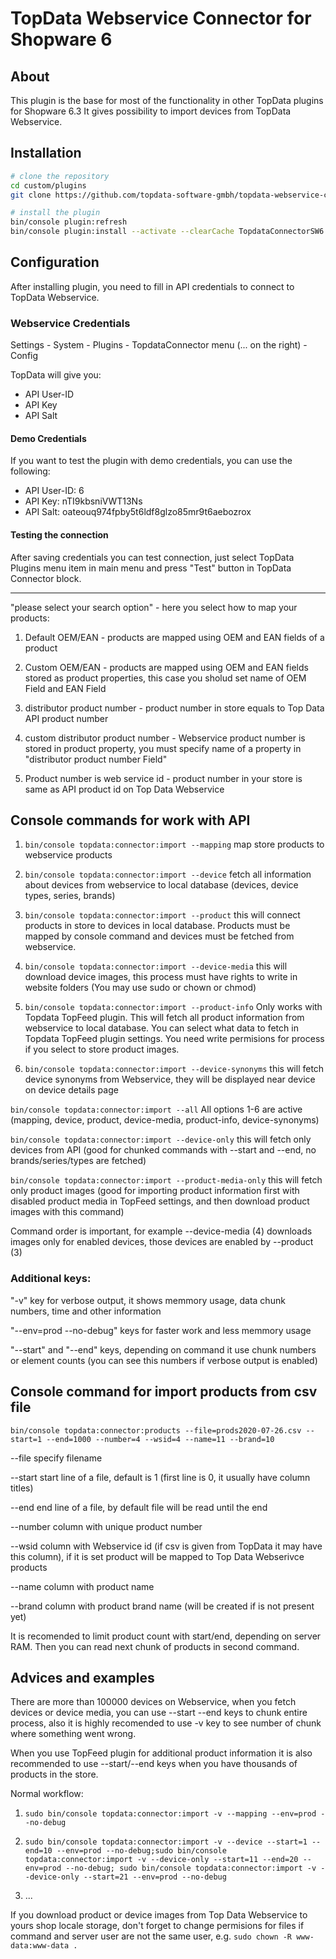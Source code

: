 # TopData Webservice Connector for Shopware 6

## About
This plugin is the base for most of the functionality in other TopData plugins for Shopware 6.3
It gives possibility to import devices from TopData Webservice.

## Installation
```bash
# clone the repository
cd custom/plugins
git clone https://github.com/topdata-software-gmbh/topdata-webservice-connector-sw6.git

# install the plugin
bin/console plugin:refresh
bin/console plugin:install --activate --clearCache TopdataConnectorSW6 
```

## Configuration
After installing plugin, you need to fill in API credentials to connect to TopData Webservice.

### Webservice Credentials
Settings - System - Plugins - TopdataConnector menu (... on the right) - Config

TopData will give you:

- API User-ID
- API Key
- API Salt

#### Demo Credentials

If you want to test the plugin with demo credentials, you can use the following:
 
- API User-ID: 6
- API Key: nTI9kbsniVWT13Ns
- API Salt: oateouq974fpby5t6ldf8glzo85mr9t6aebozrox


#### Testing the connection
After saving credentials you can test connection, just select TopData Plugins menu item in main menu and press "Test" button in TopData Connector block.


---

"please select your search option" - here you select how to map your products:

1. Default OEM/EAN - products are mapped using OEM and EAN fields of a product

2. Custom OEM/EAN - products are mapped using OEM and EAN fields stored as product properties, this case you sholud set name of OEM Field and EAN Field

3. distributor product number - product number in store equals to Top Data API product number

4. custom distributor product number - Webservice product number is stored in product property, you must specify name of a property in "distributor product number Field"

5. Product number is web service id - product number in your store is same as API product id on Top Data Webservice

## Console commands for work with API
   
1. `bin/console topdata:connector:import --mapping`  map store products to webservice products

2. `bin/console topdata:connector:import --device`  fetch all information about devices from webservice to local database (devices, device types, series, brands)

3. `bin/console topdata:connector:import --product`  this will connect products in store to devices in local database. Products must be mapped by console command and devices must be fetched from webservice.

4. `bin/console topdata:connector:import --device-media`  this will download device images, this process must have rights to write in website folders (You may use sudo or chown or chmod)

5. `bin/console topdata:connector:import --product-info`  Only works with Topdata TopFeed plugin. This will fetch all product information from webservice to local database. You can select what data to fetch in Topdata TopFeed plugin settings. You need write permisions for process if you select to store product images.

6. `bin/console topdata:connector:import --device-synonyms` this will fetch device synonyms from Webservice, they will be displayed near device on device details page

`bin/console topdata:connector:import --all`  All options 1-6 are active (mapping, device, product, device-media, product-info, device-synonyms)

`bin/console topdata:connector:import --device-only` this will fetch only devices from API (good for chunked commands with --start and --end, no brands/series/types are fetched)

`bin/console topdata:connector:import --product-media-only` this will fetch only product images (good for importing product information first with disabled product media in TopFeed settings, and then download product images with this command)

Command order is important, for example --device-media (4) downloads images only for enabled devices, those devices are enabled by --product (3)

### Additional keys:
"-v" key for verbose output, it shows memmory usage, data chunk numbers, time and other information

"--env=prod --no-debug" keys for faster work and less memmory usage

"--start" and "--end" keys, depending on command it use chunk numbers or element counts (you can see this numbers if verbose output is enabled)


## Console command for import products from csv file
`bin/console topdata:connector:products --file=prods2020-07-26.csv --start=1 --end=1000 --number=4 --wsid=4 --name=11 --brand=10`

--file  specify filename

--start  start line of a file, default is 1 (first line is 0, it usually have column titles)

--end  end line of a file, by default file will be read until the end

--number  column with unique product number

--wsid  column with Webservice id (if csv is given from TopData it may have this column), if it is set product will be mapped to Top Data Webserivce products

--name  column with product name

--brand  column with product brand name (will be created if is not present yet)

It is recomended to limit product count with start/end, depending on server RAM. Then you can read next chunk of products in second command.

## Advices and examples

There are more than 100000 devices on Webservice, when you fetch devices or device media, you can use --start --end keys to chunk entire process, also it is highly recomended to use -v key to see number of chunk where something went wrong.

When you use TopFeed plugin for additional product information it is also recommended to use --start/--end keys when you have thousands of products in the store.

Normal workflow:

1. `sudo bin/console topdata:connector:import -v --mapping --env=prod --no-debug`

2. `sudo bin/console topdata:connector:import -v --device --start=1 --end=10 --env=prod --no-debug;sudo bin/console topdata:connector:import -v --device-only --start=11 --end=20 --env=prod --no-debug; sudo bin/console topdata:connector:import -v --device-only --start=21 --env=prod --no-debug`

3. ...

If you download product or device images from Top Data Webservice to yours shop locale storage, don't forget to change permisions for files if command and server user are not the same user, e.g. `sudo chown -R www-data:www-data .`